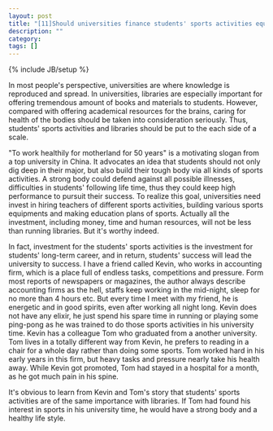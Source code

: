 ```yaml
---
layout: post
title: "[11]Should universities finance students' sports activities equally as libraries"
description: ""
category: 
tags: []
---
```

{% include JB/setup %}


In most people's perspective, universities are where knowledge is reproduced and spread. In universities, libraries are especially important for offering tremendous amount of books and materials to students. However, compared with offering academical resources for the brains, caring for health of the bodies should be taken into consideration seriously. Thus, students' sports activities and libraries should be put to the each side of a scale.

"To work healthily for motherland for 50 years" is a motivating slogan from a top university in China. It advocates an idea that students should not only dig deep in their major, but also build their tough body via all kinds of sports activities. A strong body could defend against all possible illnesses, difficulties in students' following life time, thus they could keep high performance to pursuit their success. To realize this goal, universities need invest in hiring teachers of different sports activities, building various sports equipments and making education plans of sports. Actually all the investment, including money, time and human resources, will not be less than running libraries. But it's worthy indeed.

In fact, investment for the students' sports activities is the investment for students' long-term career, and in return, students' success will lead the university to success. I have a friend called Kevin, who works in accounting firm, which is a place full of endless tasks, competitions and pressure. Form most reports of newspapers or magazines, the author always describe accounting firms as the hell, staffs keep working in the mid-night, sleep for no more than 4 hours etc. But every time I meet with my friend, he is energetic and in good spirits, even after working all night long. Kevin does not have any elixir, he just spend his spare time in running or playing some ping-pong as he was trained to do those sports activities in his university time. Kevin has a colleague Tom who graduated from a another university. Tom lives in a totally different way from Kevin, he prefers to reading in a chair for a whole day rather than doing some sports. Tom worked hard in his early years in this firm, but heavy tasks and pressure nearly take his health away. While Kevin got promoted, Tom had stayed in a hospital for a month, as he got much pain in his spine.

It's obvious to learn from Kevin and Tom's story that students' sports activities are of the same importance with libraries. If Tom had found his interest in sports in his university time, he would have a strong body and a healthy life style. 


